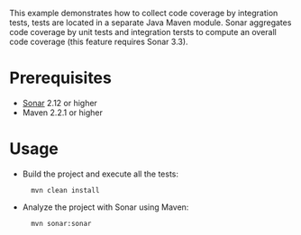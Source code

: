 This example demonstrates how to collect code coverage by integration tests, tests are located in a separate Java Maven module.
Sonar aggregates code coverage by unit tests and integration tersts to compute an overall code coverage (this feature requires Sonar 3.3).

Prerequisites
=============
* [Sonar](http://www.sonarsource.org/downloads/) 2.12 or higher
* Maven 2.2.1 or higher

Usage
=====
* Build the project and execute all the tests:

        mvn clean install

* Analyze the project with Sonar using Maven:

        mvn sonar:sonar
